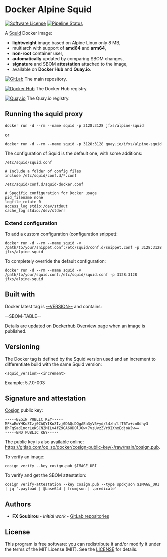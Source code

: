 # Docker Alpine Squid

[![Software License](https://img.shields.io/badge/license-MIT-informational.svg?style=flat)](LICENSE)
[![Pipeline Status](https://gitlab.com/op_so/docker/alpine-squid/badges/main/pipeline.svg)](https://gitlab.com/op_so/docker/alpine-squid/pipelines)

A [Squid](http://www.squid-cache.org/) Docker image:

* **lightweight** image based on Alpine Linux only 8 MB,
* multiarch with support of **amd64** and **arm64**,
* **non-root** container user,
* **automatically** updated by comparing SBOM changes,
* **signature** and SBOM **attestation** attached to the image,
* available on **Docker Hub** and **Quay.io**.

[![GitLab](https://shields.io/badge/Gitlab-informational?logo=gitlab&style=flat-square)](https://gitlab.com/op_so/docker/alpine-squid) The main repository.

[![Docker Hub](https://shields.io/badge/dockerhub-informational?logo=docker&logoColor=white&style=flat-square)](https://hub.docker.com/r/jfxs/alpine-squid) The Docker Hub registry.

[![Quay.io](https://shields.io/badge/quay.io-informational?logo=docker&logoColor=white&style=flat-square)](https://quay.io/repository/ifxs/alpine-squid) The Quay.io registry.

## Running the squid proxy

```shell
docker run -d --rm --name squid -p 3128:3128 jfxs/alpine-squid
```

or

```shell
docker run -d --rm --name squid -p 3128:3128 quay.io/ifxs/alpine-squid
```

The configuration of Squid is the default one, with some additions:

`/etc/squid/squid.conf`

```shell
# Include a folder of config files
include /etc/squid/conf.d/*.conf
```

`/etc/squid/conf.d/squid-docker.conf`

```shell
# Specific configuration for Docker usage
pid_filename none
logfile_rotate 0
access_log stdio:/dev/stdout
cache_log stdio:/dev/stderr
```

### Extend configuration

To add a custom configuration (configuration snippet):

```shell
docker run -d --rm --name squid -v /path/to/your/snippet.conf:/etc/squid/conf.d/snippet.conf -p 3128:3128 jfxs/alpine-squid
```

To completely override the default configuration:

```shell
docker run -d --rm --name squid -v /path/to/your/squid.conf:/etc/squid/squid.conf -p 3128:3128 jfxs/alpine-squid
```

## Built with

Docker latest tag is [--VERSION--](https://gitlab.com/op_so/docker/alpine-squid/-/blob/main/Dockerfile) and contains:

--SBOM-TABLE--

Details are updated on [Dockerhub Overview page](https://hub.docker.com/r/jfxs/alpine-squid) when an image is published.

## Versioning

The Docker tag is defined by the Squid version used and an increment to differentiate build with the same Squid version:

```text
<squid_version>-<increment>
```

Example: 5.7.0-003

## Signature and attestation

[Cosign](https://github.com/sigstore/cosign) public key:

```shell
-----BEGIN PUBLIC KEY-----
MFkwEwYHKoZIzj0CAQYIKoZIzj0DAQcDQgAEa3yV6+yd/l4zh/tfT6Tx+zn0dhy3
BhFqSad1norLeKSCN2MILv4fZ9GA6ODOlJOw+7vzUvzZVr9IXnxEdjoWJw==
-----END PUBLIC KEY-----
```

The public key is also available online: <https://gitlab.com/op_so/docker/cosign-public-key/-/raw/main/cosign.pub>.

To verify an image:

```shell
cosign verify --key cosign.pub $IMAGE_URI
```

To verify and get the SBOM attestation:

```shell
cosign verify-attestation --key cosign.pub --type spdxjson $IMAGE_URI | jq '.payload | @base64d | fromjson | .predicate'
```

## Authors

* **FX Soubirou** - *Initial work* - [GitLab repositories](https://gitlab.com/op_so)

## License

This program is free software: you can redistribute it and/or modify it under the terms of the MIT License (MIT). See the [LICENSE](https://opensource.org/licenses/MIT) for details.
